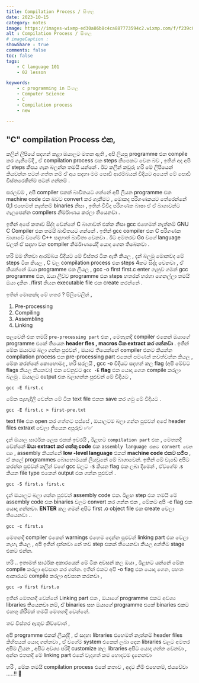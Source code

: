 ```yaml
---
title: Compilation Process / සිංහල
date: 2023-10-15 
category: notes
image: https://images-wixmp-ed30a86b8c4ca887773594c2.wixmp.com/f/f239c046-c6e3-4e6d-a9d7-3c189be515d1/dgv260v-cf3ad109-df5f-4263-9245-81aa8bb5cf78.jpg/v1/fill/w_1014,h_788,q_70,strp/italian_connection_iii_by_luopioart_dgv260v-pre.jpg?token=eyJ0eXAiOiJKV1QiLCJhbGciOiJIUzI1NiJ9.eyJzdWIiOiJ1cm46YXBwOjdlMGQxODg5ODIyNjQzNzNhNWYwZDQxNWVhMGQyNmUwIiwiaXNzIjoidXJuOmFwcDo3ZTBkMTg4OTgyMjY0MzczYTVmMGQ0MTVlYTBkMjZlMCIsIm9iaiI6W1t7ImhlaWdodCI6Ijw9OTk1IiwicGF0aCI6IlwvZlwvZjIzOWMwNDYtYzZlMy00ZTZkLWE5ZDctM2MxODliZTUxNWQxXC9kZ3YyNjB2LWNmM2FkMTA5LWRmNWYtNDI2My05MjQ1LTgxYWE4YmI1Y2Y3OC5qcGciLCJ3aWR0aCI6Ijw9MTI4MCJ9XV0sImF1ZCI6WyJ1cm46c2VydmljZTppbWFnZS5vcGVyYXRpb25zIl19.gdGPY2zHhz15o7mlqI4vVyyGtWhvNDNGE4D0bDOAzsk
alt : Compilation Process / සිංහල
# imageCaption :  
showShare : true
comments: false
toc: false
tags:
    - C language 101 
    - 02 lesson

keywords:
    - c programming in සිංහල   
    - Computer Science
    - C
    - Compilation process 
    - new

---
```



## "C" compilation Process එක, 

කලින් ලිපියේ සදහන් කළා ඔයාලට මතක ඇති , අපි ලියපු programme එක compile කර ගැනීමේදී , ඒ compilation process එක steps කීපෙකට වෙන බව , ඉතින් අද අපි ඒ steps කීපය ගැන බලන්න තමයි යන්නේ . ඊට කලින් කවුරු හරි මේ ලිපියෙන් කියවන්න පටන් ගත්ත නම් ඒ අය සදහා මම පොඩි ආරම්බයක් විදියට අයෙත් මේ පොඩි විස්තරෙකින්ම පටන් ගන්නම් . 

සරලවම , අපි compiler එකක් බාවිතයට ගන්නේ අපි ලියන programme  එක machine code එක බවට convert කර ගැනීමට , මොකද පරිගණකයට තේරෙන්නේ 0,1 එහෙමත් නැත්නම් binaries නිසා , ඉතින් විවිද පරිගණක බාෂා ඒ ඒ බාශාවන්ට ගැලපෙන්න compilers නිර්මාණය කරලා තියෙනවා .

ඉතින් අපේ කතාව සිද්ද වෙන්නේ C බාශාවත් එක්ක නිසා gcc එහෙමත් නැත්නම් GNU C Compiler එක තමයි බාවිතයට ගන්නේ . ඉතින්  gcc compiler එක C පරිගණක බාශාවේ වගේම C++ සදහාත් බාවිතා වෙනවා . ඊට අමතරව Go වගේ language වලත් ඒ සදහා වන compiler නිර්මාණයේදී යොදා ගෙන තිබෙනවා .

හරි මම හිතවා ආරම්බය විදියට මේ විස්තර ටික ඇති කියල , දැන් බලමු මොනවද මේ steps ටික කියල , 
C වල compilation process  එක steps 4කට සිද්ද වෙනවා , ඒ කියන්නේ ඔයා programme එක ලියල , gcc -o first first.c enter ගැහුව
ගමන් gcc programme එක, ඔයා ලිව්ව programme එක steps හතරක් හරහා ගෙනල්ලා තමයි ඔයා දකින ./first කියන executable file එක create කරන්නේ .

ඉතින් මොකක්ද මේ හතර ?
පිලිවෙලින් , 
1. Pre-processing
2. Compiling 
3. Assembling
4. Linking 

පලවෙනි එක තමයි ```pre-processing part``` එක , මෙතැනදී compiler එකෙන් ඔයාගේ programme එකේ තියෙන **header fles , macros ටික extract කර ගන්නවා** .  ඉතින් මේක ඔයාටම බලා ගන්න පුළුවන් , ඔයාට තියෙන්නේ compiler එකට කියන්න compilation process එක pre-processing part එකෙන් පමණක් නවත්වන්න කියල , මේක කරන්නේ කොහොමද , හරි සරලයි , 
gcc  -o විදියට සදහන් කල flag (අපි මේවට flags කියල කියනවා) එක වෙනුවට ```gcc -E``` **flag** එක යොදා ගෙන compile කරලා බලමු .  ඔයාලට output එක බලාගන්න පුළුවන් මේ විදියට ,


```shell
gcc -E first.c
``` 
මේක පැහැදිලි වෙන්න මේ ටික text file එකක save කර ගමු මේ විදියට .
```shell
gcc -E first.c > first-pre.txt
```
text file එක open කර ගත්තට පස්සේ , ඔයාලටම බලා ගන්න පුළුවන් අපේ header files extraxt වෙලා තියෙන අපූරුව ✅✅

දැන් ඔයාල සාර්ථක ලෙස එකක් ඉවරයි , ඊළඟට ```compilation part``` එක , මෙතනදී වෙන්නේ **ඔයා extract කර ගත්තු code** එක ```assembly language එකට convert වෙන එක``` , assembly කියන්නේ **low -level language** එකක් **machine code එකට සමීප** , ඒ කලේ programmes බොහොමයක් ලියවුනේ මේ බාශාවෙන්. ඉතින් මේ වැඩේ අපිට කරන්න පුළුවන් කලින් වගේ gcc වලට ```-S``` කියන flag එක ලබා දීමෙන් , ඒවගේම .s කියන file type එකෙන් output එක ගන්න පුළුවන් .

```shell
gcc -S first.s first.c
```

දැන් ඔයාලට බලා ගන්න පුළුවන් assembly code එක.
ඊළඟ step එක තමයි මේ assembly code  එක binaries වලට convert කර ගන්න එක ,  මේකට අපි -c flag එක යොදා ගන්නවා.
**ENTER** කල ගමන් අපිට first .o object file එක create වෙලා තියෙනවා ..

```shell
gcc -c first.s
```

මෙතනදී compiler එකෙන් warnings එහෙම දෙන්න පුළුවන් linking part එක වෙලා නැහැ කියල , අපි ඉතින් දන්නවා නේ තව step එකක් තියෙනවා කියල අන්තිම stage එකට එන්න. 

හරි .. ඉතාමත් සාර්ථක අකාරයෙන් මේ ටික අවසන් කල ඔයා , ඊළඟට යන්නේ මේක compile කරලා අවසාන කර ගන්න. ඉතින් එකට අපි -o flag එක යොදා ගෙන, 
පහත ආකාරයට compile කරලා අවසාන කරනවා ,

```shell
gcc -o first first.o
```

ඉතින් මෙතනදී වෙන්නේ Linking part එක , ඔයාගේ programme එකට අවශ්‍ය libraries තියෙනවා නම්, ඒ binaries සහ ඔයාගේ programme එකේ binaries එකට එකතු කිරීමක් තමයි මෙතනදී  වෙන්නේ.

තව විස්තර ඇතුව කිව්වොත් , 

අපි programme එකක් ලියද්දි , ඒ සදහා libraries එහෙමත් නැත්නම් header files කිහිපයක් යොදා ගන්නවා , ඒ වගේම system එකෙන් ලබා දෙන libraries  වලට අමතර අපිම ලියන , අපිට අවශ්‍ය පරිදි customize  කල libraries  අපිට යොදා ගන්න වෙනවා , අන්න එතනදී මේ linking part එකේ වැදගත් කම හොදටම දැනෙනවා 

හරි , මේක තමයි compilation process එකේ කතාව , අදට නිමි එහෙනම්, ජයවේවා .....!! 🤍